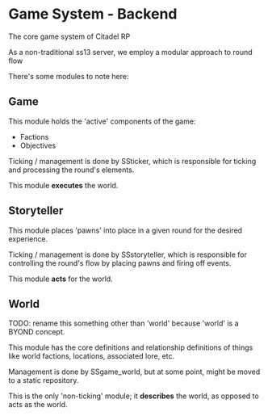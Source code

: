 # Game System - Backend

The core game system of Citadel RP

As a non-traditional ss13 server, we employ a modular approach to round flow

There's some modules to note here:

## Game

This module holds the 'active' components of the game:

- Factions
- Objectives

Ticking / management is done by SSticker, which is responsible for ticking and processing the round's elements.

This module **executes** the world.

## Storyteller

This module places 'pawns' into place in a given round for the desired experience.

Ticking / management is done by SSstoryteller, which is responsible for controlling the round's flow by placing pawns and firing off events.

This module **acts** for the world.

## World

TODO: rename this something other than 'world' because 'world' is a BYOND concept.

This module has the core definitions and relationship definitions of things like world factions, locations, associated lore, etc.

Management is done by SSgame_world, but at some point, might be moved to a static repository.

This is the only 'non-ticking' module; it **describes** the world, as opposed to acts as the world.
